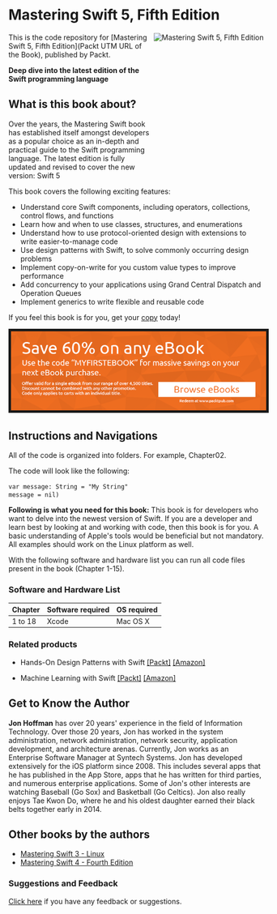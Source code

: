 # Mastering Swift 5, Fifth Edition

<a href="Packt UTM URL of the Book"><img src="Cover Image URL of the Book" alt="Mastering Swift 5, Fifth Edition" height="256px" align="right"></a>

This is the code repository for [Mastering Swift 5, Fifth Edition](Packt UTM URL of the Book), published by Packt.

**Deep dive into the latest edition of the Swift programming language**

## What is this book about?
Over the years, the Mastering Swift book has established itself amongst developers as a popular choice as an in-depth and practical guide to the Swift programming language. The latest edition is fully updated and revised to cover the new version: Swift 5

This book covers the following exciting features:
* Understand core Swift components, including operators, collections, control flows, and functions
* Learn how and when to use classes, structures, and enumerations
* Understand how to use protocol-oriented design with extensions to write easier-to-manage code
* Use design patterns with Swift, to solve commonly occurring design problems
* Implement copy-on-write for you custom value types to improve performance
* Add concurrency to your applications using Grand Central Dispatch and Operation Queues
* Implement generics to write flexible and reusable code

If you feel this book is for you, get your [copy](https://www.amazon.com/dp/1789139864) today!

<a href="https://www.packtpub.com/?utm_source=github&utm_medium=banner&utm_campaign=GitHubBanner"><img src="https://raw.githubusercontent.com/PacktPublishing/GitHub/master/GitHub.png" 
alt="https://www.packtpub.com/" border="5" /></a>


## Instructions and Navigations
All of the code is organized into folders. For example, Chapter02.

The code will look like the following:
```
var message: String = "My String"
message = nil)

```

**Following is what you need for this book:**
This book is for developers who want to delve into the newest version of Swift. If you are a developer and learn best by looking at and working with code, then this book is for you. A basic understanding of Apple's tools would be beneficial but not mandatory. All examples should work on the Linux platform as well.

With the following software and hardware list you can run all code files present in the book (Chapter 1-15).

### Software and Hardware List

| Chapter  | Software required                   | OS required             |
| -------- | ------------------------------------| ------------------------|
| 1 to  18 | Xcode                               | Mac OS X                |


### Related products
* Hands-On Design Patterns with Swift [[Packt]](https://prod.packtpub.com/in/application-development/hands-design-patterns-swift?utm_source=github&utm_medium=repository&utm_campaign=9781789135565) [[Amazon]](https://www.amazon.com/dp/1789135567)

* Machine Learning with Swift [[Packt]](https://prod.packtpub.com/in/big-data-and-business-intelligence/machine-learning-swift?utm_source=github&utm_medium=repository&utm_campaign=9781787121515) [[Amazon]](https://www.amazon.com/dp/1787121518)

## Get to Know the Author
**Jon Hoffman**
has over 20 years' experience in the field of Information Technology. Over those 20 years, Jon has worked in the system administration, network administration, network security, application development, and architecture arenas. Currently, Jon works as an Enterprise Software Manager at Syntech Systems. Jon has developed extensively for the iOS platform since 2008. This includes several apps that he has published in the App Store, apps that he has written for third parties, and numerous enterprise applications. Some of Jon's other interests are watching Baseball (Go Sox) and Basketball (Go Celtics). Jon also really enjoys Tae Kwon Do, where he and his oldest daughter earned their black belts together early in 2014.


## Other books by the authors
* [Mastering Swift 3 - Linux](https://prod.packtpub.com/in/application-development/mastering-swift-3-linux?utm_source=github&utm_medium=repository&utm_campaign=9781786461414)
* [Mastering Swift 4 - Fourth Edition](https://prod.packtpub.com/in/application-development/mastering-swift-4-fourth-edition?utm_source=github&utm_medium=repository&utm_campaign=9781788477802)

### Suggestions and Feedback
[Click here](https://docs.google.com/forms/d/e/1FAIpQLSdy7dATC6QmEL81FIUuymZ0Wy9vH1jHkvpY57OiMeKGqib_Ow/viewform) if you have any feedback or suggestions.
